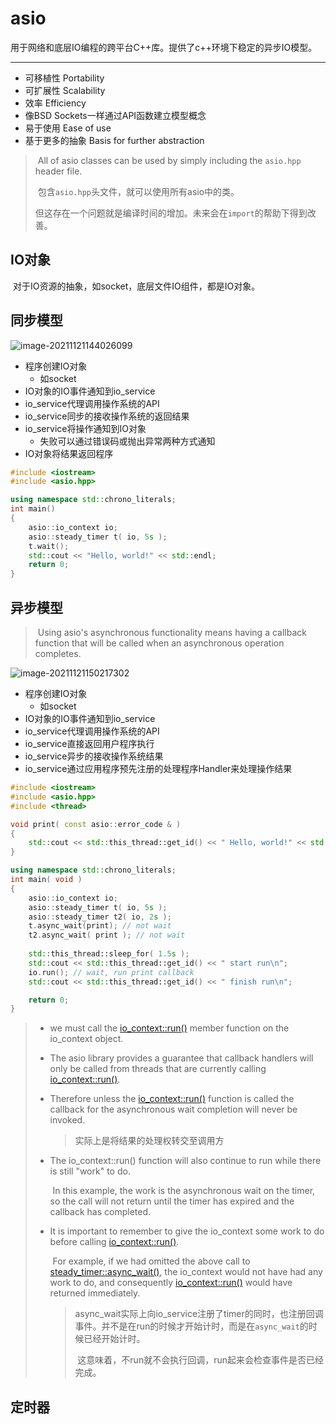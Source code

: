 # asio

​		用于网络和底层IO编程的跨平台C++库。提供了c++环境下稳定的异步IO模型。

---

- 可移植性 Portability
- 可扩展性 Scalability
- 效率 Efficiency
- 像BSD Sockets一样通过API函数建立模型概念
- 易于使用 Ease of use
- 基于更多的抽象 Basis for further abstraction



> ​		All of asio classes can be used by simply including the `asio.hpp` header file.
>
> ​		包含`asio.hpp`头文件，就可以使用所有asio中的类。
>
> 但这存在一个问题就是编译时间的增加。未来会在`import`的帮助下得到改善。

## IO对象

​		对于IO资源的抽象，如socket，底层文件IO组件，都是IO对象。





## 同步模型

![image-20211121144026099](https://gitee.com/masstsing/picgo-picserver/raw/master/image-20211121144026099.png)

- 程序创建IO对象
  - 如socket
- IO对象的IO事件通知到io_service
- io_service代理调用操作系统的API
- io_service同步的接收操作系统的返回结果 
- io_service将操作通知到IO对象
  - 失败可以通过错误码或抛出异常两种方式通知
- IO对象将结果返回程序

```c++
#include <iostream>
#include <asio.hpp>

using namespace std::chrono_literals;
int main()
{
    asio::io_context io;
    asio::steady_timer t( io, 5s );
    t.wait();
    std::cout << "Hello, world!" << std::endl;
    return 0;
}
```



## 异步模型

> ​		Using asio's asynchronous functionality means having a callback function that will be called when an asynchronous operation completes. 

![image-20211121150217302](https://gitee.com/masstsing/picgo-picserver/raw/master/image-20211121150217302.png)

- 程序创建IO对象
  - 如socket
- IO对象的IO事件通知到io_service
- io_service代理调用操作系统的API
- io_service直接返回用户程序执行
- io_service异步的接收操作系统结果
- io_service通过应用程序预先注册的处理程序Handler来处理操作结果

```c++
#include <iostream>
#include <asio.hpp>
#include <thread>

void print( const asio::error_code & )
{
    std::cout << std::this_thread::get_id() << " Hello, world!" << std::endl;
}

using namespace std::chrono_literals;
int main( void )
{
    asio::io_context io;
    asio::steady_timer t( io, 5s );
    asio::steady_timer t2( io, 2s );
    t.async_wait(print); // not wait
    t2.async_wait( print ); // not wait
    
    std::this_thread::sleep_for( 1.5s );
    std::cout << std::this_thread::get_id() << " start run\n";
    io.run(); // wait, run print callback
    std::cout << std::this_thread::get_id() << " finish run\n";

    return 0;
}
```

> - we must call the [io_context::run()](https://think-async.com/Asio/asio-1.20.0/doc/asio/reference/io_context/run.html) member function on the io_context object.
>
> - The asio library provides a guarantee that callback handlers will only be called from threads that are currently calling [io_context::run()](https://think-async.com/Asio/asio-1.20.0/doc/asio/reference/io_context/run.html).  
>
> - Therefore unless the [io_context::run()](https://think-async.com/Asio/asio-1.20.0/doc/asio/reference/io_context/run.html) function is called the callback for the asynchronous wait completion will never be invoked.
>
>   > 实际上是将结果的处理权转交至调用方
>
> - The io_context::run() function will also continue to run while there is still "work" to do. 
>
>   ​		 In this example, the work is the asynchronous wait on the timer, so the call will not return until the timer has expired and the callback has completed.
>
> - It is important to remember to give the io_context some work to do before calling [io_context::run()](https://think-async.com/Asio/asio-1.20.0/doc/asio/reference/io_context/run.html).
>
>   ​		 For example, if we had omitted the above call to [steady_timer::async_wait()](https://think-async.com/Asio/asio-1.20.0/doc/asio/reference/basic_waitable_timer/async_wait.html), the io_context would not have had any work to do, and consequently [io_context::run()](https://think-async.com/Asio/asio-1.20.0/doc/asio/reference/io_context/run.html) would have returned immediately.
>
>   > ​		async_wait实际上向io_service注册了timer的同时，也注册回调事件。并不是在run的时候才开始计时，而是在`async_wait`的时候已经开始计时。
>   >
>   > ​		这意味着，不run就不会执行回调，run起来会检查事件是否已经完成。



## 定时器